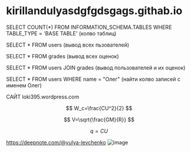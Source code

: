 # kirillandulyasdgfgdsgags.githab.io

SELECT COUNT(*) FROM INFORMATION_SCHEMA.TABLES WHERE TABLE_TYPE = 'BASE TABLE' (колво таблиц)

SELECT * FROM users (вывод всех пьзователей)

SELECT * FROM grades (вывод всех оценок)

SELECT * FROM users JOIN grades (вывод пользователей и их оценок)

SELECT * FROM users WHERE name = "Олег" (найти колво записей с именем Олег)

САЙТ loki395.wordpress.com

$$ W_c=\frac{CU^2}{2} $$

$$ V=\sqrt{\frac{GM}{R}} $$

$$ q=CU $$

https://deepnote.com/@yulya-levchenko
![image](https://user-images.githubusercontent.com/114376682/202962562-a3036b3c-d1e4-455e-b094-2496f139eabc.png)
